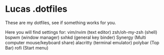 # Lucas .dotfiles
These are my dotfiles, see if something works for you.

Here you will find settings for:
  vim/nvim (text editor)
  zsh/oh-my-zsh (shell)
  bspwm (window manager)
  sxhkd (general key binder)
  Synergy (Multi computer mouse/keyboard share)
  alacritty (terminal emulator)
  polybar (Top Bar)
  rofi (Start menu)
 
